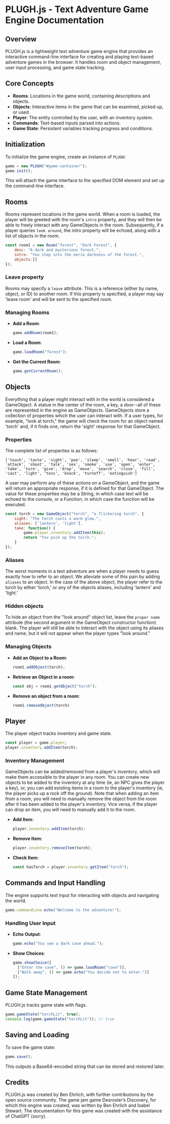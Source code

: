 # PLUGH.js - Text Adventure Game Engine Documentation

## Overview
PLUGH.js is a lightweight text adventure game engine that provides an interactive command-line interface for creating and playing text-based adventure games in the browser. It handles room and object management, user input processing, and game state tracking.

## Core Concepts
- **Rooms**: Locations in the game world, containing descriptions and objects.
- **Objects**: Interactive items in the game that can be examined, picked up, or used.
- **Player**: The entity controlled by the user, with an inventory system.
- **Commands**: Text-based inputs parsed into actions.
- **Game State**: Persistent variables tracking progress and conditions.

## Initialization
To initialize the game engine, create an instance of `PLUGH`:
```js
game = new PLUGH("#game-container");
game.init();
```
This will attach the game interface to the specified DOM element and set up the command-line interface.

## Rooms
Rooms represent locations in the game world. When a room is loaded, the player will be greeted with the room's ``intro`` property, and they will then be able to freely interact with any GameObjects in the room. Subsequently, if a player queries ``look around``, the intro property will be echoed, along with a list of objects in the room.
```js
const room1 = new Room("forest", "Dark Forest", {
    desc: "A dark and mysterious forest.",
    intro: "You step into the eerie darkness of the forest.",
    objects:[]
});
```
### Leave property
Rooms may specify a ``leave`` attribute. This is a reference (either by name, object, or ID) to another room. If this property is specified, a player may say 'leave room' and will be sent to the specified room.

### Managing Rooms
- **Add a Room**:
  ```js
  game.addRoom(room1);
  ```
- **Load a Room**:
  ```js
  game.loadRoom("forest");
  ```
- **Get the Current Room**:
  ```js
  game.getCurrentRoom();
  ```

## Objects
Everything that a player might interact with in the world is considered a GameObject. A statue in the center of the room, a key, a door--all of these are represented in the engine as GameObjects. GameObjects store a collection of properties which the user can interact with. If a user types, for example, "look at torch," the game will check the room for an object named 'torch' and, if it finds one, return the 'sight' response for that GameObject.

### Properties

The complete list of properties is as follows:
```
['touch', 'taste', 'sight', 'pee', 'sleep', 'smell', 'hear', 'read', 'attack', 'shoot', 'talk', 'sex', 'smoke', 'use', 'open', 'enter', 'take', 'turn', 'give', 'drop', 'move', 'search', 'close', 'fill', 'cast', 'light', 'toss', 'knock', 'turnoff', 'extinguish']
```

A user may perform any of these actions on a GameObject, and the game will return an appropriate response, if it is defined for that GameObject. The value for these properties may be a String, in which case text will be echoed to the console, or a Function, in which case the function will be executed.

```js
const torch = new GameObject("torch", "a flickering torch", {
    sight: "The torch casts a warm glow.",
    aliases: ['lantern', 'light'],
    take: function() {
        game.player.inventory.addItem(this);
        return "You pick up the torch.";
    }
});
```
### Aliases
The worst moments in a text adventure are when a player needs to guess exactly how to refer to an object. We alleviate some of this pain by adding ``aliases`` to an object. In the case of the above object, the player refer to the torch by either 'torch,' or any of the objects aliases, including 'lantern' and 'light.'

### Hidden objects
To hide an object from the "look around" object list, leave the ``proper name`` attribute (the second argument in the GameObject constructor function) blank. The player will still be able to interact with the object using its aliases and name, but it will not appear when the player types "look around."

### Managing Objects
- **Add an Object to a Room**:
  ```js
  room1.addObject(torch);
  ```
- **Retrieve an Object in a room**:
  ```js
  const obj = room1.getObject("torch");
  ```
- **Remove an object from a room**:
  ```js
  room1.removeObject(torch)
  ```

## Player
The player object tracks inventory and game state.
```js
const player = game.player;
player.inventory.addItem(torch);
```
### Inventory Management
GameObjects can be added/removed from a player's inventory, which will make them accessible to the player in any room. You can create new objects to be added to the inventory at any time (ie, an NPC gives the player a key), or, you can add existing items in a room to the player's inventory (ie, the player picks up a rock off the ground). Note that when adding an item from a room, you will need to manually remove the object from the room after it has been added to the player's inventory. Vice versa, if the player can drop an item, you will need to manually add it to the room.

- **Add Item**:
  ```js
  player.inventory.addItem(torch);
  ```
- **Remove Item**:
  ```js
  player.inventory.removeItem(torch);
  ```
- **Check Item**:
  ```js
  const hasTorch = player.inventory.getItem("torch");
  ```

## Commands and Input Handling
The engine supports text input for interacting with objects and navigating the world.
```js
game.commandLine.echo("Welcome to the adventure!");
```
### Handling User Input
- **Echo Output**:
  ```js
  game.echo("You see a dark cave ahead.");
  ```
- **Show Choices**:
  ```js
  game.showChoice([
    ["Enter the cave", () => game.loadRoom("cave")],
    ["Walk away", () => game.echo("You decide not to enter.")]
  ]);
  ```

## Game State Management
PLUGH.js tracks game state with flags.
```js
game.gameState("torchLit", true);
console.log(game.gameState("torchLit")); // true
```

## Saving and Loading
To save the game state:
```js
game.save();
```
This outputs a Base64-encoded string that can be stored and restored later.

## Credits
PLUGH.js was created by Ben Ehrlich, with further contributions by the open source community. The game jam game Desrosier’s Discovery, for which this engine was created, was written by Ben Ehrlich and Isabel Stewart. The documentation for this game was created with the assistance of ChatGPT (sorry).
